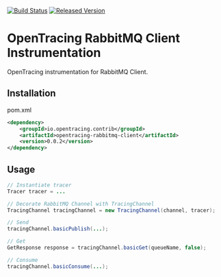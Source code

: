 [![Build Status][ci-img]][ci] [![Released Version][maven-img]][maven]

# OpenTracing RabbitMQ Client Instrumentation
OpenTracing instrumentation for RabbitMQ Client.

## Installation

pom.xml
```xml
<dependency>
    <groupId>io.opentracing.contrib</groupId>
    <artifactId>opentracing-rabbitmq-client</artifactId>
    <version>0.0.2</version>
</dependency>
```

## Usage


```java
// Instantiate tracer
Tracer tracer = ...

// Decorate RabbitMQ Channel with TracingChannel
TracingChannel tracingChannel = new TracingChannel(channel, tracer);

// Send
tracingChannel.basicPublish(...);

// Get
GetResponse response = tracingChannel.basicGet(queueName, false);

// Consume
tracingChannel.basicConsume(...);

```

[ci-img]: https://travis-ci.org/opentracing-contrib/java-rabbitmq-client.svg?branch=master
[ci]: https://travis-ci.org/opentracing-contrib/java-rabbitmq-client
[maven-img]: https://img.shields.io/maven-central/v/io.opentracing.contrib/opentracing-rabbitmq-client.svg
[maven]: http://search.maven.org/#search%7Cga%7C1%7Copentracing-rabbitmq-client
